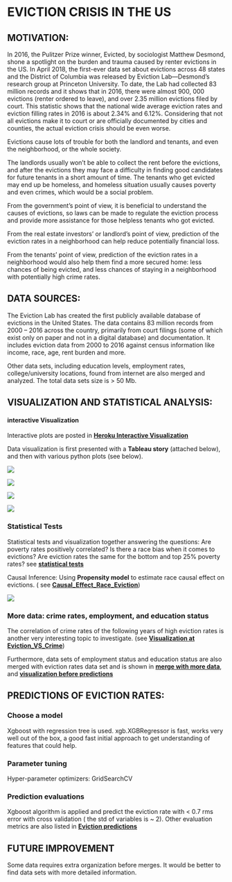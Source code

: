 
# EVICTION CRISIS IN THE US

## MOTIVATION:

In 2016, the Pulitzer Prize winner, Evicted, by sociologist Matthew Desmond, shone a spotlight on the burden and trauma caused by renter evictions in the US. In April 2018, the first-ever data set about evictions across 48 states and the District of Columbia was released by Eviction Lab—Desmond’s research group at Princeton University. To date, the Lab had collected 83 million records and it shows that in 2016, there were almost 900, 000 evictions (renter ordered to leave), and over 2.35 million evictions filed by court. This statistic shows that the national wide average eviction rates and eviction filling rates in 2016 is about 2.34% and 6.12%. Considering that not all evictions make it to court or are officially documented by cities and counties, the actual eviction crisis should be even worse.

Evictions cause lots of trouble for both the landlord and tenants, and even the neighborhood, or the whole society.

The landlords usually won’t be able to collect the rent before the evictions, and after the evictions they may face a difficulty in finding good candidates for future tenants in a short amount of time. The tenants who get evicted may end up be homeless, and homeless situation usually causes poverty and even crimes, which would be a social problem.

From the government’s point of view, it is beneficial to understand the causes of evictions, so laws can be made to regulate the eviction process and provide more assistance for those helpless tenants who got evicted.

From the real estate investors’ or landlord’s point of view, prediction of the eviction rates in a neighborhood can help reduce potentially financial loss.

From the tenants’ point of view, prediction of the eviction rates in a neighborhood would also help them find a more secured home: less chances of being evicted, and less chances of staying in a neighborhood with potentially high crime rates.

## DATA SOURCES:
The Eviction Lab has created the first publicly available database of evictions in the United States. The data contains 83 million records from 2000 – 2016 across the country, primarily from court filings (some of which exist only on paper and not in a digital database) and documentation. It includes eviction data from 2000 to 2016 against census information like income, race, age, rent burden and more.

Other data sets, including education levels, employment rates, college/university locations, found from internet are also merged and analyzed. 
The total data sets size is > 50 Mb.

## VISUALIZATION AND STATISTICAL ANALYSIS:

#### interactive Visualization

Interactive plots are posted in [**Heroku Interactive Visualization**](https://boiling-tor-78414.herokuapp.com/evictions)

Data visualization is first presented with a **Tableau story** (attached below), and then with various python plots (see below).

![](Renter-Eviction-Story1.png)

![](Renter-Eviction-Story2.png)

![](Renter-Eviction-Story3.png)

![](Renter-Eviction-Story4.png)


### Statistical Tests

Statistical tests and visualization together answering the questions: Are poverty rates positively correlated? Is there a race bias when it comes to evictions?
Are eviction rates the same for the bottom and top 25% poverty rates? see [ **statistical tests**](https://github.com/SophieGarden/Renter-Eviction-Predict/blob/master/Eviction_Statistic_Test.ipynb)

Causal Inference: Using **Propensity model** to estimate race causal effect on evictions. ( see [**Causal_Effect_Race_Eviction**]( https://github.com/SophieGarden/Renter-Eviction-Predict/blob/master/Causal_Effect_Race_Eviction.ipynb))

![](corr_eviction.png)

### More data: crime rates, employment, and education status

The correlation of crime rates of the following years of high eviction rates is another very interesting topic to investigate. (see [**Visualization at Eviction_VS_Crime**](https://github.com/SophieGarden/Renter-Eviction-Predict/blob/master/Eviction_VS_Crime.ipynb))

Furthermore, data sets of employment status and education status are also merged with eviction rates data set and is shown in [**merge with more data**](https://github.com/SophieGarden/Renter-Eviction-Predict/blob/master/Eviction_Labor_Edu_Crime.ipynb), and [**visualization before predictions**](https://github.com/SophieGarden/Renter-Eviction-Predict/blob/master/eviction_predict.ipynb)


## PREDICTIONS OF EVICTION RATES:

### Choose a model

Xgboost with regression tree is used. xgb.XGBRegressor is fast, works very well out of the box, a good fast initial approach to get understanding of features that could help.

### Parameter tuning
Hyper-parameter optimizers: GridSearchCV 

### Prediction evaluations

Xgboost algorithm is applied and predict the eviction rate with < 0.7 rms error with cross validation ( the std of variables is ~ 2). Other evaluation metrics are also listed in  [**Eviction predictions**](https://github.com/SophieGarden/Renter-Eviction-Predict/blob/master/eviction_predict.ipynb)



## FUTURE IMPROVEMENT

Some data requires extra organization before merges. It would be better to find data sets with more detailed information.




